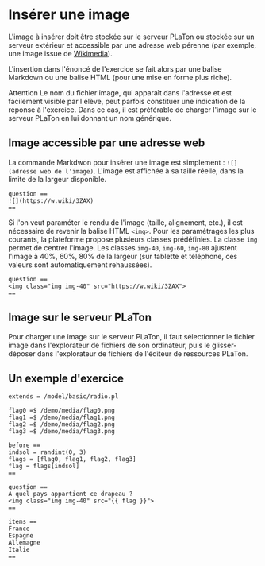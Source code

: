 # Insérer une image

L'image à insérer doit être stockée sur le serveur PLaTon ou stockée sur un serveur extérieur et accessible par une adresse web pérenne (par exemple, une image issue de [Wikimedia](https://commons.wikimedia.org)).

L'insertion dans l'énoncé de l'exercice se fait alors par une balise Markdown ou une balise HTML (pour une mise en forme plus riche).

Attention
Le nom du fichier image, qui apparaît dans l'adresse et est facilement visible par l'élève, peut parfois constituer une indication de la réponse à l'exercice. Dans ce cas, il est préférable de charger l'image sur le serveur PLaTon en lui donnant un nom générique.

## Image accessible par une adresse web

La commande Markdwon pour insérer une image est simplement : `![](adresse web de l'image)`. L'image est affichée à sa taille réelle, dans la limite de la largeur disponible.

```
question ==
![](https://w.wiki/3ZAX)
==
```

Si l'on veut paraméter le rendu de l'image (taille, alignement, etc.), il est nécessaire de revenir la balise HTML `<img>`. Pour les paramétrages les plus courants, la plateforme propose plusieurs classes prédéfinies. La classe `img` permet de centrer l'image. Les classes `img-40`, `img-60`, `img-80` ajustent l'image à 40%, 60%, 80% de la largeur (sur tablette et téléphone, ces valeurs sont automatiquement rehaussées).

```
question ==
<img class="img img-40" src="https://w.wiki/3ZAX">
==

```
## Image sur le serveur PLaTon

Pour charger une image sur le serveur PLaTon, il faut sélectionner le fichier image dans l'explorateur de fichiers de son ordinateur, puis le glisser-déposer dans l'explorateur de fichiers de l'éditeur de ressources PLaTon.


## Un exemple d'exercice

```
extends = /model/basic/radio.pl

flag0 =$ /demo/media/flag0.png
flag1 =$ /demo/media/flag1.png
flag2 =$ /demo/media/flag2.png
flag3 =$ /demo/media/flag3.png

before ==
indsol = randint(0, 3)
flags = [flag0, flag1, flag2, flag3]
flag = flags[indsol]
==

question ==
A quel pays appartient ce drapeau ?
<img class="img img-40" src="{{ flag }}">
==

items ==
France
Espagne
Allemagne
Italie
==
```

